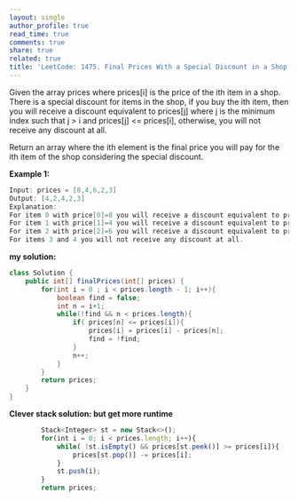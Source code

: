 ```yaml
---
layout: single
author_profile: true
read_time: true
comments: true
share: true
related: true
title: 'LeetCode: 1475. Final Prices With a Special Discount in a Shop'
---
```


Given the array prices where prices[i] is the price of the ith item in a shop. There is a special discount for items in the shop, if you buy the ith item, then you will receive a discount equivalent to prices[j] where j is the minimum index such that j > i and prices[j] <= prices[i], otherwise, you will not receive any discount at all.

Return an array where the ith element is the final price you will pay for the ith item of the shop considering the special discount. <br/>

**Example 1:**

```java
Input: prices = [8,4,6,2,3]
Output: [4,2,4,2,3]
Explanation: 
For item 0 with price[0]=8 you will receive a discount equivalent to prices[1]=4, therefore, the final price you will pay is 8 - 4 = 4. 
For item 1 with price[1]=4 you will receive a discount equivalent to prices[3]=2, therefore, the final price you will pay is 4 - 2 = 2. 
For item 2 with price[2]=6 you will receive a discount equivalent to prices[3]=2, therefore, the final price you will pay is 6 - 2 = 4. 
For items 3 and 4 you will not receive any discount at all.
```

**my solution:**

```java
class Solution {
    public int[] finalPrices(int[] prices) {
        for(int i = 0 ; i < prices.length - 1; i++){
            boolean find = false;
            int n = i+1;
            while(!find && n < prices.length){
                if( prices[n] <= prices[i]){
                    prices[i] = prices[i] - prices[n];
                    find = !find;
                }
                n++;
            }
        }
        return prices;
    }
}
```


**Clever stack solution: but get more runtime**


```js
        Stack<Integer> st = new Stack<>();
        for(int i = 0; i < prices.length; i++){
            while( !st.isEmpty() && prices[st.peek()] >= prices[i]){
                prices[st.pop()] -= prices[i];
            }
            st.push(i);
        }
        return prices;
```